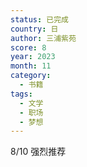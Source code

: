 ```yaml
---
status: 已完成
country: 日
author: 三浦紫苑
score: 8
year: 2023
month: 11
category:
  - 书籍
tags:
  - 文学
  - 职场
  - 梦想
---
```

8/10 强烈推荐
